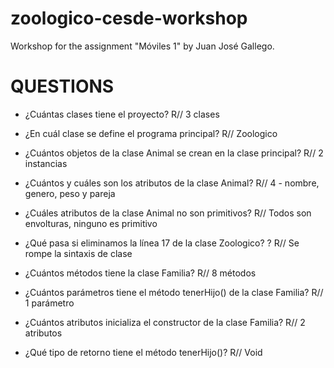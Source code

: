 # zoologico-cesde-workshop
Workshop for the assignment "Móviles 1" by Juan José Gallego.

# QUESTIONS
- ¿Cuántas clases tiene el proyecto?
R// 3 clases

- ¿En cuál clase se define el programa principal?
R// Zoologico

- ¿Cuántos objetos de la clase Animal se crean en la clase
principal?
R// 2 instancias

- ¿Cuántos y cuáles son los atributos de la clase Animal?
R// 4 - nombre, genero, peso y pareja

- ¿Cuáles atributos de la clase Animal no son primitivos?
R// Todos son envolturas, ninguno es primitivo

- ¿Qué pasa si eliminamos la línea 17 de la clase Zoologico? ?
R// Se rompe la sintaxis de clase

- ¿Cuántos métodos tiene la clase Familia?
R// 8 métodos

- ¿Cuántos parámetros tiene el método tenerHijo() de la clase
Familia?
R// 1 parámetro

- ¿Cuántos atributos inicializa el constructor de la clase Familia?
R// 2 atributos

- ¿Qué tipo de retorno tiene el método tenerHijo()?
R// Void
